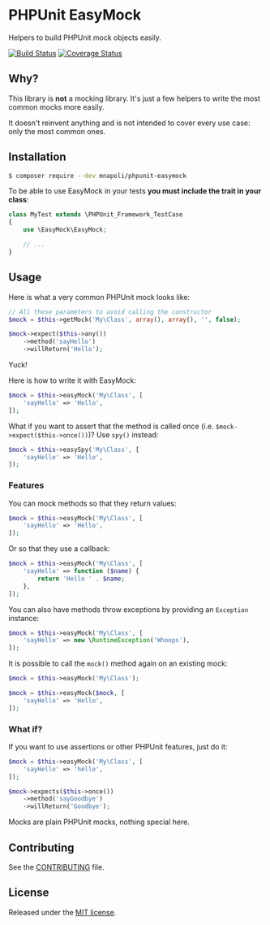 # PHPUnit EasyMock

Helpers to build PHPUnit mock objects easily.

[![Build Status](https://travis-ci.org/mnapoli/phpunit-easymock.png?branch=master)](https://travis-ci.org/mnapoli/phpunit-easymock)
[![Coverage Status](https://coveralls.io/repos/mnapoli/phpunit-easymock/badge.png?branch=master)](https://coveralls.io/r/mnapoli/phpunit-easymock?branch=master)

## Why?

This library is **not** a mocking library. It's just a few helpers to write the most common mocks more easily.

It doesn't reinvent anything and is not intended to cover every use case: only the most common ones.

## Installation

```bash
$ composer require --dev mnapoli/phpunit-easymock
```

To be able to use EasyMock in your tests **you must include the trait in your class**:

```php
class MyTest extends \PHPUnit_Framework_TestCase
{
    use \EasyMock\EasyMock;

    // ...
}
```

## Usage

Here is what a very common PHPUnit mock looks like:

```php
// All these parameters to avoid calling the constructor
$mock = $this->getMock('My\Class', array(), array(), '', false);

$mock->expect($this->any())
    ->method('sayHello')
    ->willReturn('Hello');
```

Yuck!

Here is how to write it with EasyMock:

```php
$mock = $this->easyMock('My\Class', [
    'sayHello' => 'Hello',
]);
```

What if you want to assert that the method is called once (i.e. `$mock->expect($this->once())`)? Use `spy()` instead:

```php
$mock = $this->easySpy('My\Class', [
    'sayHello' => 'Hello',
]);
```

### Features

You can mock methods so that they return values:

```php
$mock = $this->easyMock('My\Class', [
    'sayHello' => 'Hello',
]);
```

Or so that they use a callback:

```php
$mock = $this->easyMock('My\Class', [
    'sayHello' => function ($name) {
        return 'Hello ' . $name;
    },
]);
```

You can also have methods throw exceptions by providing an `Exception` instance:

```php
$mock = $this->easyMock('My\Class', [
    'sayHello' => new \RuntimeException('Whoops'),
]);
```

It is possible to call the `mock()` method again on an existing mock:

```php
$mock = $this->easyMock('My\Class');

$mock = $this->easyMock($mock, [
    'sayHello' => 'Hello',
]);
```

### What if?

If you want to use assertions or other PHPUnit features, just do it:

```php
$mock = $this->easyMock('My\Class', [
    'sayHello' => 'hello',
]);

$mock->expects($this->once())
    ->method('sayGoodbye')
    ->willReturn('Goodbye');
```

Mocks are plain PHPUnit mocks, nothing special here.

## Contributing

See the [CONTRIBUTING](CONTRIBUTING.md) file.

## License

Released under the [MIT license](LICENSE).

